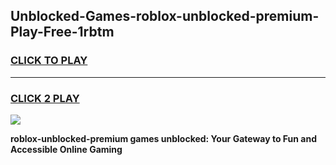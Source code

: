 
## Unblocked-Games-roblox-unblocked-premium-Play-Free-1rbtm
<h3>
<a href="https://premium76.site?title=roblox-unblocked-premium&ref=24M">CLICK TO PLAY</a></h3>
<hr>

<h3>
<a href="https://premium76.site?title=roblox-unblocked-premium&ref=24M">CLICK 2 PLAY</a>
  
</h3>

<a href="https://premium76.site?title=roblox-unblocked-premium&ref=24M"><img src="https://clearcache.store/games.png"></a>


**roblox-unblocked-premium games unblocked: Your Gateway to Fun and Accessible Online Gaming**
